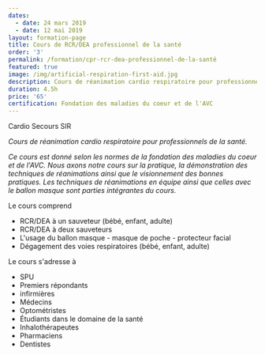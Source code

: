 ```yaml
---
dates:
  - date: 24 mars 2019
  - date: 12 mai 2019
layout: formation-page
title: Cours de RCR/DEA professionnel de la santé
order: '3'
permalink: /formation/cpr-rcr-dea-professionnel-de-la-santé
featured: true
image: /img/artificial-respiration-first-aid.jpg
description: Cours de réanimation cardio respiratoire pour professionnel de la santé
duration: 4.5h
price: '65'
certification: Fondation des maladies du coeur et de l'AVC
---
```

Cardio Secours SIR 

_Cours de réanimation cardio respiratoire pour professionnels de la santé._

_Ce cours est donné selon les normes de la fondation des maladies du coeur et de l'AVC. Nous axons notre cours sur la pratique, la démonstration des techniques de réanimations ainsi que le visionnement des bonnes pratiques. Les techniques de réanimations en équipe ainsi que celles avec le ballon masque sont parties intégrantes du cours._

Le cours comprend

* RCR/DEA à un sauveteur (bébé, enfant, adulte)
* RCR/DEA à deux sauveteurs
* L'usage du ballon masque - masque de poche - protecteur facial
* Dégagement des voies respiratoires (bébé, enfant, adulte)

Le cours s'adresse à

* SPU
* Premiers répondants
* infirmières
* Médecins
* Optométristes
* Étudiants dans le domaine de la santé
* Inhalothérapeutes
* Pharmaciens
* Dentistes
